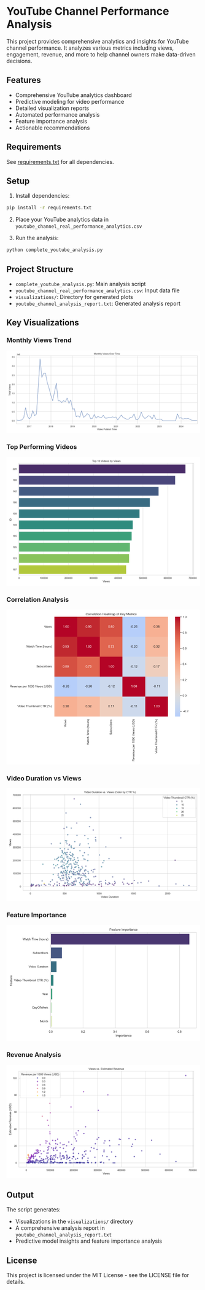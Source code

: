 # YouTube Channel Performance Analysis

This project provides comprehensive analytics and insights for YouTube channel performance. It analyzes various metrics including views, engagement, revenue, and more to help channel owners make data-driven decisions.

## Features

- Comprehensive YouTube analytics dashboard
- Predictive modeling for video performance
- Detailed visualization reports
- Automated performance analysis
- Feature importance analysis
- Actionable recommendations

## Requirements

See [requirements.txt](requirements.txt) for all dependencies.

## Setup

1. Install dependencies:
```bash
pip install -r requirements.txt
```

2. Place your YouTube analytics data in `youtube_channel_real_performance_analytics.csv`

3. Run the analysis:
```bash
python complete_youtube_analysis.py
```

## Project Structure

- `complete_youtube_analysis.py`: Main analysis script
- `youtube_channel_real_performance_analytics.csv`: Input data file
- `visualizations/`: Directory for generated plots
- `youtube_channel_analysis_report.txt`: Generated analysis report

## Key Visualizations

### Monthly Views Trend
![Monthly Views Over Time](visualizations/monthly_views.png)

### Top Performing Videos
![Top 10 Videos by Views](visualizations/top_videos.png)

### Correlation Analysis
![Correlation Heatmap](visualizations/correlation_heatmap.png)

### Video Duration vs Views
![Duration vs Views](visualizations/duration_vs_views.png)

### Feature Importance
![Feature Importance](visualizations/feature_importance.png)

### Revenue Analysis
![Revenue Analysis](visualizations/revenue_analysis.png)

## Output

The script generates:
- Visualizations in the `visualizations/` directory
- A comprehensive analysis report in `youtube_channel_analysis_report.txt`
- Predictive model insights and feature importance analysis

## License

This project is licensed under the MIT License - see the LICENSE file for details.
